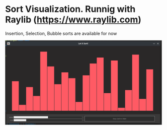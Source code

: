 # Sort Visualization. Runnig with Raylib (https://www.raylib.com)

Insertion, Selection, Bubble sorts are available for now

![](images/SortVisual.png)

